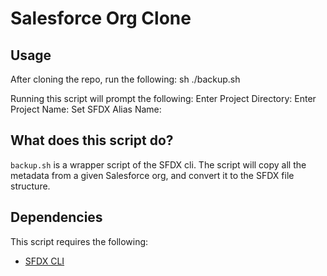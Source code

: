 # Salesforce Org Clone

## Usage

<!-- prettier-ignore -->
After cloning the repo, run the following:
    sh ./backup.sh

<!-- prettier-ignore -->
Running this script will prompt the following:
    Enter Project Directory:
    Enter Project Name:
    Set SFDX Alias Name:

## What does this script do?

`backup.sh` is a wrapper script of the SFDX cli.
The script will copy all the metadata from a given Salesforce org, and convert it to the SFDX file structure.

## Dependencies

This script requires the following:

- [SFDX CLI](https://developer.salesforce.com/docs/atlas.en-us.sfdx_setup.meta/sfdx_setup/sfdx_setup_install_cli.htm "SFDX Installation Guide")
